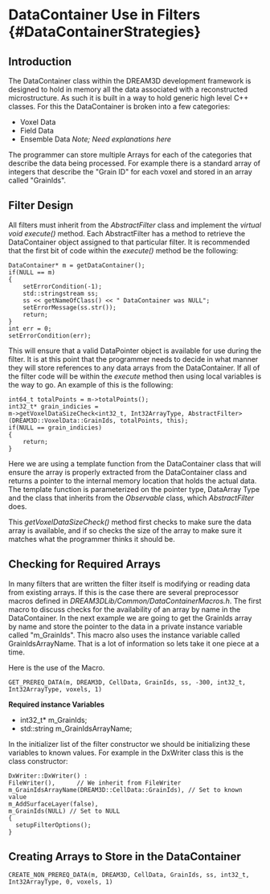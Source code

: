 DataContainer Use in Filters {#DataContainerStrategies}
==========

##  Introduction
The DataContainer class within the DREAM3D development framework is designed to hold in memory all the data associated with a reconstructed microstructure. As
such it is built in a way to hold generic high level C++ classes. For this the
DataContainer is broken into a few categories:
- Voxel Data
- Field Data
- Ensemble Data
 _Note; Need explanations here_

The programmer can store multiple Arrays for each of the categories that describe the data being processed. For example there is a standard array of integers that describe the "Grain ID" for each voxel and stored in an array called "GrainIds".

## Filter Design
All filters must inherit from the _AbstractFilter_ class and implement the _virtual void execute()_ method. Each AbstractFilter has a method to retrieve the DataContainer object assigned to that particular filter. It is recommended that the first bit of code within the _execute()_ method be the following:
  
    DataContainer* m = getDataContainer();
    if(NULL == m)
    {
        setErrorCondition(-1);
        std::stringstream ss;
        ss << getNameOfClass() << " DataContainer was NULL";
        setErrorMessage(ss.str());
        return;
    }
    int err = 0;
    setErrorCondition(err);

This will ensure that a valid DataPointer object is available for use during the filter. It is at this point that the programmer needs to decide in what manner they will store references to any data arrays from the DataContainer. If all of the filter code will be within the _execute_ method then using local variables is the way to go. An example of this is the following:

    int64_t totalPoints = m->totalPoints();
    int32_t* grain_indicies =
    m->getVoxelDataSizeCheck<int32_t, Int32ArrayType, AbstractFilter>(DREAM3D::VoxelData::GrainIds, totalPoints, this);
    if(NULL == grain_indicies)
    {
        return;
    }

Here we are using a template function from the DataContainer class that will ensure the array is properly extracted from the DataContainer class and returns a pointer to the internal memory location that holds the actual data. The template function is parameterized on the pointer type, DataArray Type and the class that inherits from the _Observable_ class, which _AbstractFilter_ does.

This _getVoxelDataSizeCheck()_ method first checks to make sure the data array is available, and if so checks the size of the array to make sure it matches what the programmer thinks it should be.

## Checking for Required Arrays

In many filters that are written the filter itself is modifying or reading data from existing arrays. If this is the case there are several preprocessor macros defined in _DREAM3DLib/Common/DataContainerMacros.h_. The first macro to discuss checks for the availability of an array by name in the DataContainer. In the next example we are going to get the GrainIds array by name and store the pointer to the data in a private instance variable called "m_GrainIds". This macro also uses the instance variable called GrainIdsArrayName. That is a lot of information so lets take it one piece at a time.

Here is the use of the Macro.

    GET_PREREQ_DATA(m, DREAM3D, CellData, GrainIds, ss, -300, int32_t, Int32ArrayType, voxels, 1)


**Required instance Variables**
- int32_t* m_GrainIds;
- std::string m_GrainIdsArrayName;

In the initializer list of the filter constructor we should be initializing these variables to known values. For example in the DxWriter class this is the class constructor:


    DxWriter::DxWriter() :
    FileWriter(),      // We inherit from FileWriter
    m_GrainIdsArrayName(DREAM3D::CellData::GrainIds), // Set to known value
    m_AddSurfaceLayer(false),
    m_GrainIds(NULL) // Set to NULL
    {
      setupFilterOptions();
    }


## Creating Arrays to Store in the DataContainer


    CREATE_NON_PREREQ_DATA(m, DREAM3D, CellData, GrainIds, ss, int32_t, Int32ArrayType, 0, voxels, 1)
 
